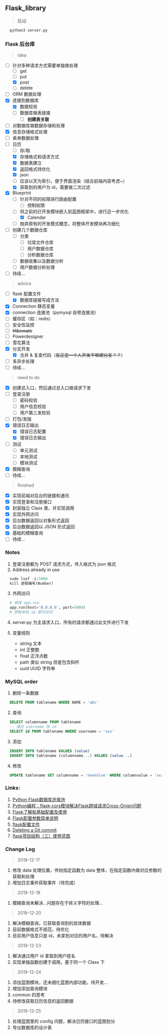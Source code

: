## Flask_library

> 启动

``` python
  python3 server.py
```

### Flask 后台库

> idea

- [ ] 针对多种请求方式需要单独做处理
  - [ ] get
  - [ ] put
  - [x] post
  - [ ] delete
- [ ] ORM 数据处理
- [x] 连接到数据库
  - [x] 数据校验
  - [ ] 数据库做表链接
    - [ ] **创建表关联**
- [ ] 对数据库做数据存储和处理
 - [x] 信息存储格式处理
- [ ] 表单数据处理
- [ ] 日历
  - [ ] 存/取
  - [x] 存储格式和请求方式
  - [x] 数据表建立
  - [x] 返回格式待优化
   - [x] json
   - [ ] 应该以天为索引，便于界面渲染（结合前端内容考虑~）
  - [x] 获取到的用户为 id，需要做二次过滤
- [x] Blueprint
  - [ ] 针对不同的权限进行路由配置
    - [ ] 控制权限
  - [ ] 将之前的已开发模块嵌入到蓝图框架中，进行近一步优化
    - [x] Calendar
  - [ ] 抛弃原有的开发模式概念，将整体开发模块再次细化
- [ ] 创建几个数据仓库
  - [ ] 分类
    - [ ] 垃圾文件仓库
    - [ ] 用户数据仓库
    - [ ] 分析数据仓库
  - [ ] 数据收集以及数据分析
  - [ ] 用户数据分析处理
- [ ] 待续...

> advice

- [ ] flask 配置文件
  - [x] 数据库链接写成方法
- [x] Connection 静态变量
- [X] connection 连接池（pymysql 自带连接池）
- [ ] 缓存区（如：redis）
- [ ] 安全性监控
- [ ] ~~Hibemate~~
- [ ] Powerdesigner
- [ ] 雪花算法
- [x] 分支开发
  - [x] 合并 & 复查代码（~~反正是一个人开发干嘛建分支？？~~）
- [ ] 多异步处理
- [ ] 待续...

> need to do

- [x] 创建总入口，然后通过总入口做请求下发
- [ ] 登录注册
  - [ ] 密码校验
  - [ ] 用户信息校验
  - [ ] 用户第三发校验
- [ ] 打包/发版
- [x] 错误日志输出
  - [x] 错误日志配置
  - [x] 错误日志输出
- [ ] 测试
  - [ ] 单元测试
  - [ ] 本地测试
  - [ ] 模块测试
- [x] 模糊查询
- [ ] 待续...

> finished

- [x] 实现前端对后台的链接和通讯
- [x] 实现登录和注册接口
- [x] 封装独立 Class 类，并实现调用
- [x] 实现外网访问
- [x] 后台数据返回以对象形式返回
- [x] 后台数据返回以 JSON 形式返回
- [x] 基础的模糊查询
- [ ] 待续...

### Notes

1. 登录注册都为 POST 请求方式，传入格式为 json 格式
2. Address already in use
``` python
  sudo lsof -i:5000
  kill 进程编号(Number)
```
3. 外网访问
``` python
  # 修改 app.run
  app.run(host='0.0.0.0', port=5000)
  # 获取本机 ip 即可访问
```
4. server.py 为主请求入口，所有的请求都通过此文件进行下发

5. 变量规则

    - string  文本
    - int  正整数
    - float  正浮点数
    - path  类似 string 但是包含斜杆
    - uuid UUID 字符串

### MySQL order

1. 删除一条数据
``` sql
  DELETE FROM tablename WHERE NAME = 'abc'
```
2. 查询
``` sql
  SELECT columnname FROM tablename
  -- 通过 username 找 id
  SELECT id FROM tablename WHERE username = 'xxx'
```
3. 添加
``` sql
  INSERT INTO tablename VALUES (value)
  INSERT INTO tablename (columnname...) VALUES (value...)
```
4. 修改
```sql
  UPDATE tablename SET columnname = 'newValue' WHERE columnvalue = 'xxx'
```

### Links:

1. [Python Flask数据库连接池](https://www.cnblogs.com/supery007/p/8206442.html)
2. [Python编程：flask-cors模块解决Flask跨域请求Cross-Origin问题](https://blog.csdn.net/mouday/article/details/85219076)
3. [Flask了解和基础配置及使用](https://www.jianshu.com/p/997e68df40e3)
4. [Flask配置参数简单说明](https://blog.csdn.net/qq_42517220/article/details/88687341)
5. [flask配置文件](https://www.jianshu.com/p/6b9a77f1c0cf)
6. [Deleting a Git commit](https://www.jianshu.com/p/073acdc79c7b)
7. [flask项目结构（三）使用蓝图](https://www.cnblogs.com/jackadam/p/8684148.html)

### Change Log

> 2019-12-17

1. 修改 data 处理位置，传给指定函数为 data 整体，在指定函数内做对应参数的获取和处理
2. 增加日志事件获取事件（待完成）

> 2019-12-18

1. 模糊查询未解决...问题存在于转义字符的处理...

> 2019-12-20

1. 解决模糊查询，已获取查询到的具体数据
2. 目前数据格式不规范，待优化
3. 目前用户信息只是 id，未拿到对应的用户名，待解决

> 2019-12-23

1. 解决通过用户 id 拿取到用户姓名
2. 实现单独函数创建于调用，基于同一个 Class 下

> 2019-12-24

1. 添加蓝图模块，还未细化蓝图内部功能，待开发...
2. 增加添加查询模块
3. common 的思考
4. 待修改获取日历信息的返回数据

> 2019-12-25

1. 处理蓝图里的 config 问题，解决日历接口的蓝图划分
2. 导出数据库的设计表
